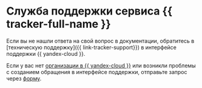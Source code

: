 # Служба поддержки сервиса {{ tracker-full-name }}


Если вы не нашли ответа на свой вопрос в документации, обратитесь в [техническую поддержку]({{ link-tracker-support}}) в интерфейсе поддержки {{ yandex-cloud }}.

 Если у вас нет [организации в {{ yandex-cloud }}](../organization/) или возникли проблемы с созданием обращения в интерфейсе поддержки, отправьте запрос через [форму](https://forms.yandex.ru/surveys/6767/).

